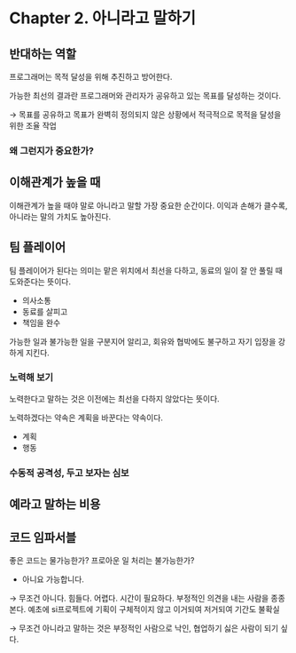 # Chapter 2. 아니라고 말하기

## 반대하는 역할

프로그래머는 목적 달성을 위해 추진하고 방어한다.

가능한 최선의 결과란 프로그래머와 관리자가 공유하고 있는 목표를 달성하는 것이다.

→ 목표를 공유하고 목표가 완벽히 정의되지 않은 상황에서 적극적으로 목적을 달성을 위한 조율 작업

### 왜 그런지가 중요한가?

## 이해관계가 높을 때

이해관계가 높을 때야 말로 아니라고 말할 가장 중요한 순간이다. 이익과 손해가 클수록, 아니라는 말의 가치도 높아진다.

## 팀 플레이어

팀 플레이어가 된다는 의미는 맡은 위치에서 최선을 다하고, 동료의 일이 잘 안 풀릴 때 도와준다는 뜻이다.

- 의사소통
- 동료를 살피고
- 책임을 완수

가능한 일과 불가능한 일을 구분지어 알리고, 회유와 협박에도 불구하고 자기 입장을 강하게 지킨다.

### 노력해 보기

노력한다고 말하는 것은 이전에는 최선을 다하지 않았다는 뜻이다.

노력하겠다는 약속은 계획을 바꾼다는 약속이다.

- 계획
- 행동

### 수동적 공격성, 두고 보자는 심보

## 예라고 말하는 비용

## 코드 임파서블

좋은 코드는 물가능한가? 프로아운 일 처리는 불가능한가?

- 아니요 가능합니다.

→ 무조건 아니다. 힘들다. 어렵다. 시간이 필요하다. 부정적인 의견을 내는 사람을 종종본다. 예초에 si프로젝트에 기획이 구체적이지 않고 이거되여 저거되여 기간도 불확실 

→ 무조건 아니라고 말하는 것은 부정적인 사람으로 낙인, 협업하기 싫은 사람이 되기 싶다.